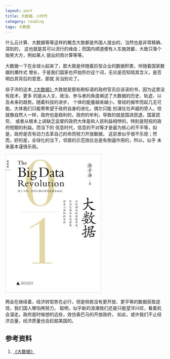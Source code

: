 ```yaml
---
layout: post
title: 大数据，小时代
category: reading
tags: 大数据
---
```


什么云计算、大数据等等这样的概念大致都是外国人提出的，当然也是非常精确、深刻的，
这也就是其可以流行的缘由；而国内顺道便有人东施效颦，大致只落个贻笑大方，例如某人
提出的雨计算等等。

大数据一下在全球火起来了，那大致是伴随着巨型企业的数据积累，伴随着国家数据的爆炸式
增长，于是我们国家也开始热炒这个词，无论是否知晓其含义，是否明白其背后的意思，那就
另当别论了。

徐子沛的这本[《大数据》][《大数据》]大致就是那些刷标语的政府官员应该读的书，因为这里没有技术，更多
的是从人文、政治、参与者的角度阐述了大数据的历史、轨迹、以及未来的趋势。随着科技的进步，
个体的能量越来越小，曾经的揭竿而起几无可能，大体我们只能寄希望于政府自身的进化，偶尔只能
扮演壮壮声威的旁人。但就像自然人一样，政府也是趋利的，政府的牟利，导致的就是国进民退，国富民穷，
或者从根本上讲缺乏监督的政府大体是和人民利益相悖的，特别是短视的政府短期的利益。而当下的
信息时代，信息的不对等才是最为核心的不平等，如是，政府是否有动力去革自己的命而努力开放数据，
这前景似乎很不乐观；然而，好的是，全球化的当下，邻居的示范效应总是有倒逼作用的，所以，似乎
未来基本谨慎乐观。

![big data](/assets/images/big_data.jpg)

两会在继续着，经济转型势在必行，但是倘若没有更开放、更平等的数据获取途径，我们国人哪怕再努力，
聪明，似乎新的浪潮我们还是只能望洋兴叹，看着机会溜走。政府是时候想的远些，效仿奥巴马的开放政府，
如此，或许我们不止经济总量，经济质量也会赶超美国的。


## 参考资料
1. [《大数据》][《大数据》]


[《大数据》]: https://book.douban.com/subject/10799984/

